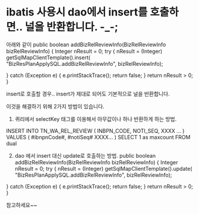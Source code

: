 # ibatis 사용시 dao에서 insert를 호출하면.. 널을 반환합니다. -_-;
 
아래와 같이
 public boolean addBizRelReviewInfo(BizRelReviewInfo bizRelReviewInfo) {
  Integer nResult  = 0;
  try {
   nResult = (Integer) getSqlMapClientTemplate().insert(
     "BizResPlanApplySQL.addBizRelReviewInfo", bizRelReviewInfo);
  
  } catch (Exception e) {
   e.printStackTrace();
   return false;
  }
  return nResult > 0;
 }
 
insert로 호출할 경우.. insert가 제대로 되어도 기본적으로 널을 반환합니다.
 
이것을 해결하기 위해 2가지 방법이 있습니다.
 
 
1. 퀴리에서 selectKey 태그를 이용해서 아무값이나 하나 반환하게 하는 방법.
 <insert id="addBizRelReviewInfo" parameterClass="BizRelReviewInfo">
  INSERT INTO TN_WA_REL_REVIEW
  (
   INBPN_CODE,
   NOTI_SEQ, 
   XXXX ...
  ) VALUES (
   #ibnpnCode#,
   #notiSeq#
    XXXX...
  )
       <selectKey keyProperty="notiSeq" resultClass="int">
      SELECT 1 as maxcount FROM dual
       </selectKey>  
   </insert>
 
2. dao 에서 insert 대신 update로 호출하는 방법.
public boolean addBizRelReviewInfo(BizRelReviewInfo bizRelReviewInfo) {
  Integer nResult  = 0;
  try {
   nResult = (Integer) getSqlMapClientTemplate().update(
     "BizResPlanApplySQL.addBizRelReviewInfo", bizRelReviewInfo);
  
  } catch (Exception e) {
   e.printStackTrace();
   return false;
  }
  return nResult > 0;
 }
 
참고하세요~~

